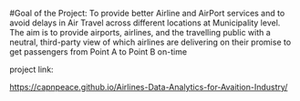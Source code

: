 #Goal of the Project:
To provide better Airline and AirPort services and to avoid delays in Air Travel across different locations at Municipality level. The aim is to provide airports, airlines, and the travelling public with a neutral, third-party view of which airlines are delivering on their promise to get passengers from Point A to Point B on-time


project link:

https://capnpeace.github.io/Airlines-Data-Analytics-for-Avaition-Industry/


